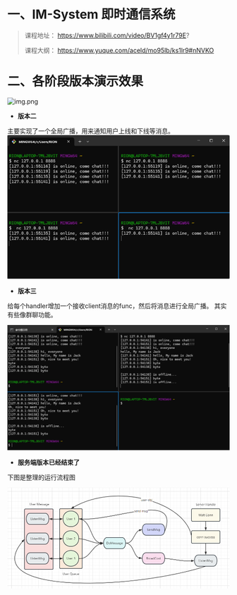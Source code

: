 # 一、IM-System 即时通信系统
> 课程地址： https://www.bilibili.com/video/BV1gf4y1r79E?
> 
> 课程大纲： https://www.yuque.com/aceld/mo95lb/ks1lr9#nNVKO

# 二、各阶段版本演示效果
![img.png](img/im-system-overview.png)

- **版本二**

主要实现了一个全局广播，用来通知用户上线和下线等消息。
![img.png](img/img.png)

- **版本三**

给每个handler增加一个接收client消息的func，然后将消息进行全局广播。
其实有些像群聊功能。

![img.png](img/version3_img.png)

- **服务端版本已经结束了**

下图是整理的运行流程图

![img.png](img/server_msg_flow.png)